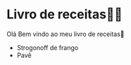 # Livro de receitas:man_cook:

Olá Bem vindo ao meu livro de receitas:wave:

- Strogonoff de frango
- Pavê